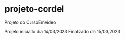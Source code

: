 # projeto-cordel
Projeto do CursoEmVideo

Projeto iniciado dia 14/03/2023
Finalizado dia 15/03/2023

